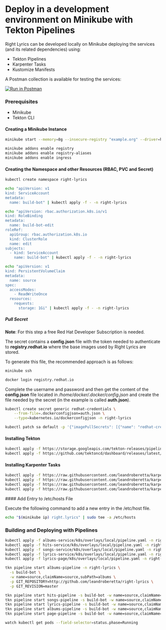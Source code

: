 # Deploy in a development environment on Minikube with Tekton Pipelines

Right Lyrics can be developed locally on Minikube deploying the services (and its related dependencies) using:

* Tekton Pipelines
* Karpenter Tasks
* Kustomize Manifests

A Postman collection is available for testing the services:

[![Run in Postman](https://run.pstmn.io/button.svg)](https://app.getpostman.com/run-collection/c9b134cf391caba635d7)

### Prerequisites

* Minikube
* Tekton CLI

#### Creating a Minikube Instance

```bash
minikube start --memory=8g --insecure-registry "example.org" --driver=hyperkit

minikube addons enable registry
minikube addons enable registry-aliases
minikube addons enable ingress
```

#### Creating the Namespace and other Resources (RBAC, PVC and Secret)

```bash
kubectl create namespace right-lyrics

echo "apiVersion: v1
kind: ServiceAccount
metadata:
  name: build-bot" | kubectl apply -f - -n right-lyrics

echo "apiVersion: rbac.authorization.k8s.io/v1
kind: RoleBinding
metadata:
  name: build-bot-edit
roleRef:
  apiGroup: rbac.authorization.k8s.io
  kind: ClusterRole
  name: edit
subjects:
  - kind: ServiceAccount
    name: build-bot" | kubectl apply -f - -n right-lyrics

echo "apiVersion: v1
kind: PersistentVolumeClaim
metadata:
  name: source
spec:
  accessModes:
    - ReadWriteOnce
  resources:
    requests:
      storage: 1Gi" | kubectl apply -f - -n right-lyrics
```
##### Pull Secret

**Note**: For this step a free Red Hat Developer Subscription is needed.

The secret contains a **config.json** file with the token needed to authenticate to **registry.redhat.io** where the base images used by Right Lyrics are stored.

To generate this file, the recommended approach is as follows:

```bash
minikube ssh

docker login registry.redhat.io
```

Complete the username and password and then get the content of the **config.json** file located in */home/docker/.docker/config.json* and create the file needed by the secret (in the example is called **auth.json**).

```bash
kubectl create secret generic redhat-credentials \
    --from-file=.dockerconfigjson=auth.json \
    --type=kubernetes.io/dockerconfigjson -n right-lyrics

kubectl patch sa default -p '{"imagePullSecrets": [{"name": "redhat-credentials"}]}' -n right-lyrics
```

#### Installing Tekton

```bash
kubectl apply -f https://storage.googleapis.com/tekton-releases/pipeline/latest/release.yaml
kubectl apply -f https://github.com/tektoncd/dashboard/releases/latest/download/tekton-dashboard-release.yaml
```

#### Installing Karpenter Tasks

```bash
kubectl apply -f https://raw.githubusercontent.com/leandroberetta/karpenter/master/tasks/git/git.yaml -n right-lyrics
kubectl apply -f https://raw.githubusercontent.com/leandroberetta/karpenter/master/tasks/s2i/s2i.yaml -n right-lyrics
kubectl apply -f https://raw.githubusercontent.com/leandroberetta/karpenter/master/tasks/npm/npm.yaml -n right-lyrics
kubectl apply -f https://raw.githubusercontent.com/leandroberetta/karpenter/master/tasks/kubectl/kubectl.yaml -n right-lyrics
```

#### Add Entry to /etc/hosts File

Execute the following command to add a new entry in the /etc/host file.

```bash  
echo "$(minikube ip) right.lyrics" | sudo tee -a /etc/hosts
```

### Building and Deploying with Pipelines

```bash  
kubectl apply -f albums-service/k8s/overlays/local/pipeline.yaml -n right-lyrics
kubectl apply -f hits-service/k8s/overlays/local/pipeline.yaml -n right-lyrics
kubectl apply -f songs-service/k8s/overlays/local/pipeline.yaml -n right-lyrics
kubectl apply -f lyrics-service/k8s/overlays/local/pipeline.yaml -n right-lyrics
kubectl apply -f lyrics-page/k8s/overlays/local/pipeline.yaml -n right-lyrics

tkn pipeline start albums-pipeline -n right-lyrics \
  -s build-bot \
  -w name=source,claimName=source,subPath=albums \
  -p GIT_REPOSITORY=http://github.com/leandroberetta/right-lyrics \
  -p GIT_REVISION=master

tkn pipeline start hits-pipeline -s build-bot -w name=source,claimName=source,subPath=hits -n right-lyrics
tkn pipeline start songs-pipeline -s build-bot -w name=source,claimName=source,subPath=songs -n right-lyrics
tkn pipeline start lyrics-pipeline -s build-bot -w name=source,claimName=source,subPath=lyrics -n right-lyrics
tkn pipeline start albums-pipeline -s build-bot -w name=source,claimName=source,subPath=albums -n right-lyrics
tkn pipeline start page-pipeline -s build-bot -w name=source,claimName=source,subPath=page -n right-lyrics

watch kubectl get pods --field-selector=status.phase=Running
```